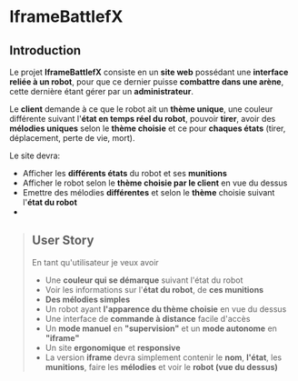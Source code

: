 # IframeBattlefX
## Introduction

Le projet **IframeBattlefX** consiste en un **site web** possédant une **interface reliée à un robot**, pour que ce dernier puisse **combattre dans une arène**, cette dernière étant gérer par un **administrateur**.

Le **client** demande à ce que le robot ait un **thème unique**, une couleur différente suivant l'**état en temps réel du robot**, pouvoir **tirer**, avoir des **mélodies uniques** selon le **thème choisie** et ce pour **chaques états** (tirer, déplacement, perte de vie, mort).

Le site devra:
* Afficher les **différents états** du robot et ses **munitions**
* Afficher le robot selon le **thème choisie par le client** en vue du dessus
* Emettre des mélodies **différentes** et selon le **thème** choisie suivant l'**état du robot**
* 


> ## User Story
> 
> En tant qu'utilisateur je veux avoir
> * Une **couleur qui se démarque** suivant l'état du robot
> * Voir les informations sur l'**état du robot**, de **ces munitions**
> * **Des mélodies simples**
> * Un robot ayant **l'apparence du thème choisie** en vue du dessus
> * Une interface de **commande à distance** facile d'accès
> * Un **mode manuel** en **"supervision"** et un **mode autonome** en **"iframe"**
> * Un site **ergonomique** et **responsive**
> * La version **iframe** devra simplement contenir le **nom**, **l'état**, les **munitions**, faire les **mélodies** et voir le **robot (vue du dessus)**

